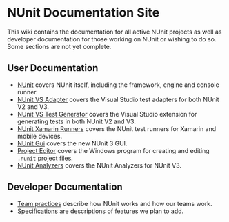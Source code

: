 # NUnit Documentation Site

This wiki contains the documentation for all active NUnit projects as well as developer documentation for those working on NUnit or wishing to do so. Some sections are not yet complete.

## User Documentation

* [NUnit](https://github.com/nunit/docs/wiki/NUnit-Documentation) covers NUnit itself, including the framework, engine and console runner.
* [NUnit VS Adapter](xref:vstestadapterinstallation) covers the Visual Studio test adapters for both NUnit V2 and V3.
* [NUnit VS Test Generator](https://github.com/nunit/docs/wiki/Visual-Studio-Test-Generator) covers the Visual Studio extension for generating tests in both NUnit V2 and V3.
* [NUnit Xamarin Runners](https://github.com/nunit/docs/wiki/NUnit-Xamarin-Runners) covers the NUnit test runners for Xamarin and mobile devices.
* [NUnit Gui](https://github.com/TestCentric/testcentric-gui/wiki) covers the new NUnit 3 GUI.
* [Project Editor](http://github.com/CharliePoole/nunit-project-editor/wiki/Project-Editor) covers the Windows program for creating and editing `.nunit` project files.
* [NUnit Analyzers](https://github.com/nunit/docs/wiki/NUnit-Analyzers) covers the NUnit Analyzers for NUnit V3.

## Developer Documentation

* [Team practices](https://github.com/nunit/docs/wiki/Team-Practices) describe how NUnit works and how our teams work.
* [Specifications](https://github.com/nunit/docs/wiki/Specifications) are descriptions of features we plan to add.
